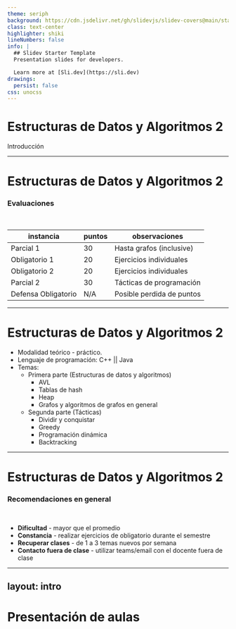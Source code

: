 ```yaml
---
theme: seriph
background: https://cdn.jsdelivr.net/gh/slidevjs/slidev-covers@main/static/FwjWUGbrxOU.webp
class: text-center
highlighter: shiki
lineNumbers: false
info: |
  ## Slidev Starter Template
  Presentation slides for developers.

  Learn more at [Sli.dev](https://sli.dev)
drawings:
  persist: false
css: unocss
---
```


# Estructuras de Datos y Algoritmos 2

Introducción

---

# Estructuras de Datos y Algoritmos 2

### Evaluaciones

<br>

| **instancia**       | **puntos** | **observaciones**         |
| ------------------- | ---------- | ------------------------- |
| Parcial 1           | 30         | Hasta grafos (inclusive)  |
| Obligatorio 1       | 20         | Ejercicios individuales   |
| Obligatorio 2       | 20         | Ejercicios individuales   |
| Parcial 2           | 30         | Tácticas de programación  |
| Defensa Obligatorio | N/A        | Posible perdida de puntos |

---

# Estructuras de Datos y Algoritmos 2

- Modalidad teórico - práctico.
- Lenguaje de programación: C++ || Java
- Temas:
  - Primera parte (Estructuras de datos y algoritmos)
    - AVL
    - Tablas de hash
    - Heap
    - Grafos y algoritmos de grafos en general
  - Segunda parte (Tácticas)
    - Dividir y conquistar
    - Greedy
    - Programación dinámica
    - Backtracking

---

# Estructuras de Datos y Algoritmos 2

### Recomendaciones en general

<br>

- **Dificultad** - mayor que el promedio
- **Constancia** - realizar ejercicios de obligatorio durante el semestre
- **Recuperar clases** - de 1 a 3 temas nuevos por semana
- **Contacto fuera de clase** - utilizar teams/email con el docente fuera de clase

---
layout: intro
---

# Presentación de aulas
